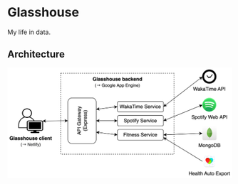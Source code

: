 # Glasshouse

My life in data.

## Architecture
![Architecture of Glasshouse](glasshouse-architecture.png)
